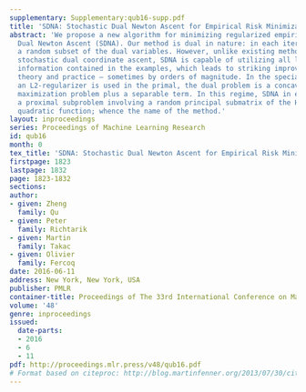 ```yaml
---
supplementary: Supplementary:qub16-supp.pdf
title: 'SDNA: Stochastic Dual Newton Ascent for Empirical Risk Minimization'
abstract: 'We propose a new algorithm for minimizing regularized empirical loss: Stochastic
  Dual Newton Ascent (SDNA). Our method is dual in nature: in each iteration we update
  a random subset of the dual variables. However, unlike existing methods such as
  stochastic dual coordinate ascent, SDNA is capable of utilizing all local curvature
  information contained in the examples, which leads to striking improvements in both
  theory and practice – sometimes by orders of magnitude. In the special case when
  an L2-regularizer is used in the primal, the dual problem is a concave quadratic
  maximization problem plus a separable term. In this regime, SDNA in each step solves
  a proximal subproblem involving a random principal submatrix of the Hessian of the
  quadratic function; whence the name of the method.'
layout: inproceedings
series: Proceedings of Machine Learning Research
id: qub16
month: 0
tex_title: 'SDNA: Stochastic Dual Newton Ascent for Empirical Risk Minimization'
firstpage: 1823
lastpage: 1832
page: 1823-1832
sections: 
author:
- given: Zheng
  family: Qu
- given: Peter
  family: Richtarik
- given: Martin
  family: Takac
- given: Olivier
  family: Fercoq
date: 2016-06-11
address: New York, New York, USA
publisher: PMLR
container-title: Proceedings of The 33rd International Conference on Machine Learning
volume: '48'
genre: inproceedings
issued:
  date-parts:
  - 2016
  - 6
  - 11
pdf: http://proceedings.mlr.press/v48/qub16.pdf
# Format based on citeproc: http://blog.martinfenner.org/2013/07/30/citeproc-yaml-for-bibliographies/
---
```

